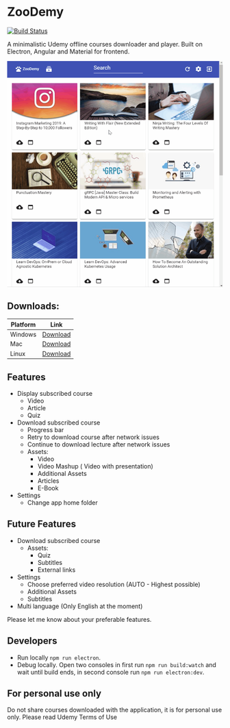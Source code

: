 # ZooDemy

[![Build Status](https://travis-ci.org/alexcibotari/zoodemy.svg?branch=master)](https://travis-ci.org/alexcibotari/zoodemy)

A minimalistic Udemy offline courses downloader and player. Built on Electron, Angular and Material for frontend.

![Video](zoodemy.gif)

## Downloads:

| Platform | Link|
| --- | --- |
| Windows | [Download](https://github.com/alexcibotari/zoodemy/releases/download/1.4.0/ZooDemy.Setup.1.4.0.exe)|
| Mac | [Download](https://github.com/alexcibotari/zoodemy/releases/download/1.4.0/ZooDemy-1.4.0.dmg)|
| Linux | [Download](https://github.com/alexcibotari/zoodemy/releases/download/1.4.0/ZooDemy-1.4.0.AppImage)|


## Features

- Display subscribed course
  - Video
  - Article
  - Quiz
- Download subscribed course
  - Progress bar
  - Retry to download course after network issues 
  - Continue to download lecture after network issues
  - Assets:
    - Video
    - Video Mashup ( Video with presentation)
    - Additional Assets
    - Articles
    - E-Book
- Settings
  - Change app home folder

## Future Features

- Download subscribed course
  - Assets:
    - Quiz
    - Subtitles
    - External links
- Settings
  - Choose preferred video resolution (AUTO - Highest possible)
  - Additional Assets
  - Subtitles
- Multi language (Only English at the moment)
  
Please let me know about your preferable features.

## Developers

- Run locally ``npm run electron``.
- Debug locally. Open two consoles in first run ``npm run build:watch`` and wait until build ends, in second console run ``npm run electron:dev``.

## For personal use only
Do not share courses downloaded with the application, it is for personal use only.
Please read Udemy Terms of Use
